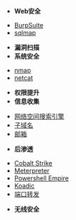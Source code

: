 - **Web安全**
* [BurpSuite](BurpSuite.md)
* [sqlmap]()
- **漏洞扫描**
- **系统安全**
* [nmap]()
* [netcat]()
- **权限提升**
- **信息收集**
* [网络空间搜索引擎]()
* [子域名]()
* [邮箱]()   
- **后渗透**
* [Cobalt Strike](/tools/CobaltStrike)
* [Meterpreter]()
* [Powershell  Empire]()
* [Koadic]()
* [端口转发]()
- **无线安全**

